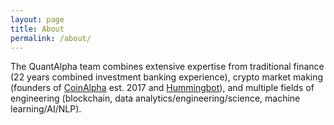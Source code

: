 ```yaml
---
layout: page
title: About
permalink: /about/
---
```


The QuantAlpha team combines extensive expertise from traditional finance (22 years combined investment banking experience), crypto market making (founders of [CoinAlpha](https://coinalpha.com) est. 2017 and [Hummingbot](https://hummingbot.org)), and multiple fields of engineering (blockchain, data analytics/engineering/science, machine learning/AI/NLP).
